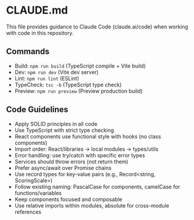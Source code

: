 # CLAUDE.md

This file provides guidance to Claude Code (claude.ai/code) when working with code in this repository.

## Commands
- Build: `npm run build` (TypeScript compile + Vite build)
- Dev: `npm run dev` (Vite dev server)
- Lint: `npm run lint` (ESLint)
- TypeCheck: `tsc -b` (TypeScript type check)
- Preview: `npm run preview` (Preview production build)

## Code Guidelines
- Apply SOLID principles in all code
- Use TypeScript with strict type checking
- React components use functional style with hooks (no class components)
- Import order: React/libraries → local modules → types/utils
- Error handling: use try/catch with specific error types
- Services should throw errors (not return them)
- Prefer async/await over Promise chains
- Use record types for key-value pairs (e.g., Record<string, ScoringScale>)
- Follow existing naming: PascalCase for components, camelCase for functions/variables
- Keep components focused and composable
- Use relative imports within modules, absolute for cross-module references